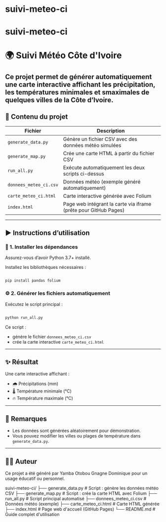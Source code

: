 # suivi-meteo-ci
# suivi-meteo-ci

# 🌍 Suivi Météo Côte d'Ivoire

Ce projet permet de générer automatiquement une carte interactive affichant les précipitation, les températures minimales et smaximales de quelques villes de la Côte d’Ivoire.
---

## 📁 Contenu du projet

| Fichier | Description |
|--------|-------------|
| `generate_data.py` | Génère un fichier CSV avec des données météo simulées |
| `generate_map.py` | Crée une carte HTML à partir du fichier CSV |
| `run_all.py` | Exécute automatiquement les deux scripts ci-dessus |
| `donnees_meteo_ci.csv` | Données météo (exemple généré automatiquement) |
| `carte_meteo_ci.html` | Carte interactive générée avec Folium |
| `index.html` | Page web intégrant la carte via iframe (prête pour GitHub Pages) |

---

## ▶️ Instructions d’utilisation

### 🔧 1. Installer les dépendances

Assurez-vous d’avoir Python 3.7+ installé.

Installez les bibliothèques nécessaires :
```bash

pip install pandas folium

````

### ⚙️ 2. Générer les fichiers automatiquement

Exécutez le script principal :

```bash

python run_all.py
```

Ce script :

* génère le fichier `donnees_meteo_ci.csv`
* crée la carte interactive `carte_meteo_ci.html`



---

## ✨ Résultat

Une carte interactive affichant :

* 🌧️ Précipitations (mm)
* 🌡️ Température minimale (°C)
* 🔥 Température maximale (°C)

---

## 📌 Remarques

* Les données sont générées aléatoirement pour démonstration.
* Vous pouvez modifier les villes ou plages de température dans `generate_data.py`.

---

## 🧑‍💻 Auteur

Ce projet a été généré par Yamba Otobou Gnagne Dominique pour un usage éducatif ou personnel.





suivi-meteo-ci/
├── generate_data.py          # Script : génère les données météo CSV
├── generate_map.py           # Script : crée la carte HTML avec Folium
├── run_all.py                # Script principal automatisé
├── donnees_meteo_ci.csv      # Données météo (exemple)
├── carte_meteo_ci.html       # Carte HTML générée
├── index.html                # Page web d'accueil (GitHub Pages)
└── README.md                 # Guide complet d'utilisation
